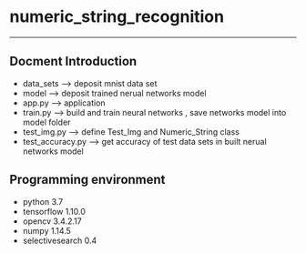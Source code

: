 # numeric_string_recognition
***
## **Docment Introduction**
* data_sets --> deposit mnist data set
* model --> deposit trained nerual networks model 
* app.py --> application
* train.py --> build and train neural networks , save networks model into model folder 
* test_img.py --> define Test_Img and Numeric_String class
* test_accuracy.py --> get accuracy of test data sets in built nerual networks model
## **Programming environment**
* python 3.7
* tensorflow 1.10.0
* opencv 3.4.2.17
* numpy 1.14.5
* selectivesearch 0.4
